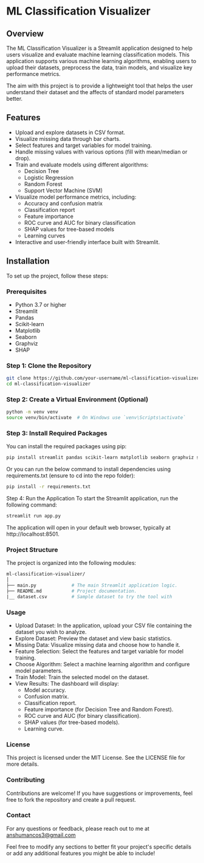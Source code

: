 # ML Classification Visualizer

## Overview

The ML Classification Visualizer is a Streamlit application designed to help users visualize and evaluate machine learning classification models. This application supports various machine learning algorithms, enabling users to upload their datasets, preprocess the data, train models, and visualize key performance metrics.

The aim with this project is to provide a lightweight tool that helps the user understand their dataset and the affects of standard model parameters better.

## Features

- Upload and explore datasets in CSV format.
- Visualize missing data through bar charts.
- Select features and target variables for model training.
- Handle missing values with various options (fill with mean/median or drop).
- Train and evaluate models using different algorithms:
  - Decision Tree
  - Logistic Regression
  - Random Forest
  - Support Vector Machine (SVM)
- Visualize model performance metrics, including:
  - Accuracy and confusion matrix
  - Classification report
  - Feature importance
  - ROC curve and AUC for binary classification
  - SHAP values for tree-based models
  - Learning curves
- Interactive and user-friendly interface built with Streamlit.

## Installation

To set up the project, follow these steps:

### Prerequisites

- Python 3.7 or higher
- Streamlit
- Pandas
- Scikit-learn
- Matplotlib
- Seaborn
- Graphviz
- SHAP

### Step 1: Clone the Repository

```bash
git clone https://github.com/your-username/ml-classification-visualizer.git
cd ml-classification-visualizer
```

### Step 2: Create a Virtual Environment (Optional)

```bash
python -m venv venv
source venv/bin/activate  # On Windows use `venv\Scripts\activate`
```

### Step 3: Install Required Packages
You can install the required packages using pip:

```bash
pip install streamlit pandas scikit-learn matplotlib seaborn graphviz shap
```
Or you can run the below command to install dependencies using requirements.txt (ensure to cd into the repo folder):

```bash
pip install -r requirements.txt
```

Step 4: Run the Application
To start the Streamlit application, run the following command:

```bash
streamlit run app.py
```

The application will open in your default web browser, typically at http://localhost:8501.

### Project Structure
The project is organized into the following modules:

```graphql
ml-classification-visualizer/
│
├── main.py             # The main Streamlit application logic.
├── README.md           # Project documentation.
|__ dataset.csv         # Sample dataset to try the tool with
```

### Usage
 - Upload Dataset: In the application, upload your CSV file containing the dataset you wish to analyze.
 - Explore Dataset: Preview the dataset and view basic statistics.
 - Missing Data: Visualize missing data and choose how to handle it.
 - Feature Selection: Select the features and target variable for model training.
 - Choose Algorithm: Select a machine learning algorithm and configure model parameters.
 - Train Model: Train the selected model on the dataset.
 - View Results: The dashboard will display:
   - Model accuracy.
   - Confusion matrix.
   - Classification report.
   - Feature importance (for Decision Tree and Random Forest).
   - ROC curve and AUC (for binary classification).
   - SHAP values (for tree-based models).
   - Learning curve.

### License
This project is licensed under the MIT License. See the LICENSE file for more details.

### Contributing
Contributions are welcome! If you have suggestions or improvements, feel free to fork the repository and create a pull request.

### Contact
For any questions or feedback, please reach out to me at anshumancos3@gmail.com


Feel free to modify any sections to better fit your project's specific details or add any additional features you might be able to include!

